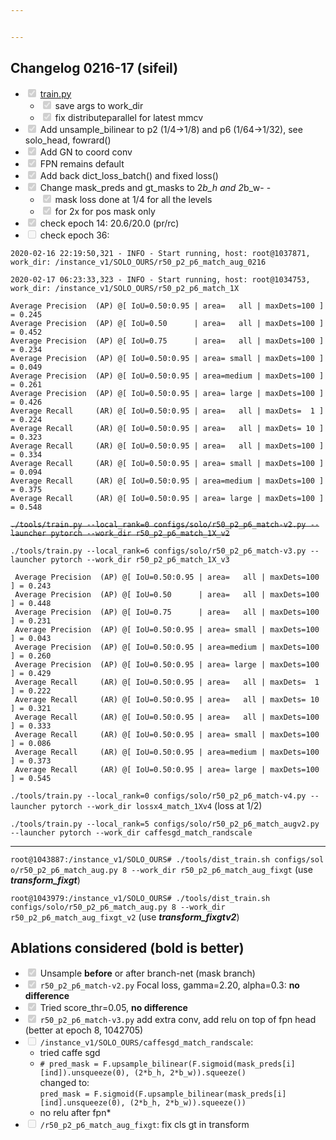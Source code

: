 ```yaml
---


---
```


<h2 id="changelog-0216-17-sifeil">Changelog 0216-17 (sifeil)</h2>
<ul>
<li class="task-list-item"><input type="checkbox" class="task-list-item-checkbox" checked="true" disabled=""> <a href="http://train.py">train.py</a>
<ul>
<li class="task-list-item"><input type="checkbox" class="task-list-item-checkbox" checked="true" disabled=""> save args to work_dir</li>
<li class="task-list-item"><input type="checkbox" class="task-list-item-checkbox" checked="true" disabled=""> fix distributeparallel for latest mmcv</li>
</ul>
</li>
<li class="task-list-item"><input type="checkbox" class="task-list-item-checkbox" checked="true" disabled=""> Add unsample_bilinear to p2 (1/4-&gt;1/8) and p6 (1/64-&gt;1/32), see solo_head, fowrard()</li>
<li class="task-list-item"><input type="checkbox" class="task-list-item-checkbox" checked="true" disabled=""> Add GN to coord conv</li>
<li class="task-list-item"><input type="checkbox" class="task-list-item-checkbox" checked="true" disabled=""> FPN remains default</li>
<li class="task-list-item"><input type="checkbox" class="task-list-item-checkbox" checked="true" disabled=""> Add back dict_loss_batch() and fixed loss()</li>
<li class="task-list-item"><input type="checkbox" class="task-list-item-checkbox" checked="true" disabled=""> Change mask_preds and gt_masks to 2<em>b_h and 2</em>b_w- -
<ul>
<li class="task-list-item"><input type="checkbox" class="task-list-item-checkbox" checked="true" disabled=""> mask loss done at 1/4 for all the levels</li>
<li class="task-list-item"><input type="checkbox" class="task-list-item-checkbox" checked="true" disabled=""> for 2x for pos mask only</li>
</ul>
</li>
<li class="task-list-item"><input type="checkbox" class="task-list-item-checkbox" checked="true" disabled=""> check epoch 14: 20.6/20.0 (pr/rc)</li>
<li class="task-list-item"><input type="checkbox" class="task-list-item-checkbox" disabled=""> check epoch 36:</li>
</ul>
<p><code>2020-02-16 22:19:50,321 - INFO - Start running, host: root@1037871, work_dir: /instance_v1/SOLO_OURS/r50_p2_p6_match_aug_0216</code></p>
<p><code>2020-02-17 06:23:33,323 - INFO - Start running, host: root@1034753, work_dir: /instance_v1/SOLO_OURS/r50_p2_p6_match_1X</code></p>
<pre><code>Average Precision  (AP) @[ IoU=0.50:0.95 | area=   all | maxDets=100 ] = 0.245
Average Precision  (AP) @[ IoU=0.50      | area=   all | maxDets=100 ] = 0.452
Average Precision  (AP) @[ IoU=0.75      | area=   all | maxDets=100 ] = 0.234
Average Precision  (AP) @[ IoU=0.50:0.95 | area= small | maxDets=100 ] = 0.049
Average Precision  (AP) @[ IoU=0.50:0.95 | area=medium | maxDets=100 ] = 0.261
Average Precision  (AP) @[ IoU=0.50:0.95 | area= large | maxDets=100 ] = 0.426
Average Recall     (AR) @[ IoU=0.50:0.95 | area=   all | maxDets=  1 ] = 0.224
Average Recall     (AR) @[ IoU=0.50:0.95 | area=   all | maxDets= 10 ] = 0.323
Average Recall     (AR) @[ IoU=0.50:0.95 | area=   all | maxDets=100 ] = 0.334
Average Recall     (AR) @[ IoU=0.50:0.95 | area= small | maxDets=100 ] = 0.094
Average Recall     (AR) @[ IoU=0.50:0.95 | area=medium | maxDets=100 ] = 0.375
Average Recall     (AR) @[ IoU=0.50:0.95 | area= large | maxDets=100 ] = 0.548
</code></pre>
<p><s><code>./tools/train.py --local_rank=0 configs/solo/r50_p2_p6_match-v2.py --launcher pytorch --work_dir r50_p2_p6_match_1X_v2</code></s></p>
<p><code>./tools/train.py --local_rank=6 configs/solo/r50_p2_p6_match-v3.py --launcher pytorch --work_dir r50_p2_p6_match_1X_v3</code></p>
<pre><code> Average Precision  (AP) @[ IoU=0.50:0.95 | area=   all | maxDets=100 ] = 0.243
 Average Precision  (AP) @[ IoU=0.50      | area=   all | maxDets=100 ] = 0.448
 Average Precision  (AP) @[ IoU=0.75      | area=   all | maxDets=100 ] = 0.231
 Average Precision  (AP) @[ IoU=0.50:0.95 | area= small | maxDets=100 ] = 0.043
 Average Precision  (AP) @[ IoU=0.50:0.95 | area=medium | maxDets=100 ] = 0.260
 Average Precision  (AP) @[ IoU=0.50:0.95 | area= large | maxDets=100 ] = 0.429
 Average Recall     (AR) @[ IoU=0.50:0.95 | area=   all | maxDets=  1 ] = 0.222
 Average Recall     (AR) @[ IoU=0.50:0.95 | area=   all | maxDets= 10 ] = 0.321
 Average Recall     (AR) @[ IoU=0.50:0.95 | area=   all | maxDets=100 ] = 0.333
 Average Recall     (AR) @[ IoU=0.50:0.95 | area= small | maxDets=100 ] = 0.086
 Average Recall     (AR) @[ IoU=0.50:0.95 | area=medium | maxDets=100 ] = 0.373
 Average Recall     (AR) @[ IoU=0.50:0.95 | area= large | maxDets=100 ] = 0.545
</code></pre>
<p><code>./tools/train.py --local_rank=0 configs/solo/r50_p2_p6_match-v4.py --launcher pytorch --work_dir lossx4_match_1Xv4</code> (loss at 1/2)</p>
<p><code>./tools/train.py --local_rank=5 configs/solo/r50_p2_p6_match_augv2.py --launcher pytorch --work_dir caffesgd_match_randscale</code></p>
<hr>
<p><code>root@1043887:/instance_v1/SOLO_OURS# ./tools/dist_train.sh configs/sol o/r50_p2_p6_match_aug.py 8 --work_dir r50_p2_p6_match_aug_fixgt</code> (use <em><strong>transform_fixgt</strong></em>)</p>
<p><code>root@1043979:/instance_v1/SOLO_OURS# ./tools/dist_train.sh configs/solo/r50_p2_p6_match_aug.py 8 --work_dir r50_p2_p6_match_aug_fixgt_v2</code> (use <em><strong>transform_fixgtv2</strong></em>)</p>
<h2 id="ablations-considered-bold-is-better">Ablations considered (bold is better)</h2>
<ul>
<li class="task-list-item"><input type="checkbox" class="task-list-item-checkbox" checked="true" disabled=""> Unsample <strong>before</strong> or after branch-net (mask branch)</li>
<li class="task-list-item"><input type="checkbox" class="task-list-item-checkbox" checked="true" disabled="">  <code>r50_p2_p6_match-v2.py</code> Focal loss, gamma=2.20, alpha=0.3:  <strong>no difference</strong></li>
<li class="task-list-item"><input type="checkbox" class="task-list-item-checkbox" checked="true" disabled="">  Tried score_thr=0.05, <strong>no difference</strong></li>
<li class="task-list-item"><input type="checkbox" class="task-list-item-checkbox" checked="true" disabled=""> <code>r50_p2_p6_match-v3.py</code> add extra conv, add relu on top of fpn head (better at epoch 8, 1042705)</li>
<li class="task-list-item"><input type="checkbox" class="task-list-item-checkbox" disabled=""> <code>/instance_v1/SOLO_OURS/caffesgd_match_randscale</code>:
<ul>
<li>tried caffe sgd</li>
<li><code># pred_mask = F.upsample_bilinear(F.sigmoid(mask_preds[i][ind]).unsqueeze(0), (2*b_h, 2*b_w)).squeeze()</code><br>
changed to:<br>
<code>pred_mask = F.sigmoid(F.upsample_bilinear(mask_preds[i][ind].unsqueeze(0), (2*b_h, 2*b_w)).squeeze())</code></li>
<li>no relu after fpn*</li>
</ul>
</li>
<li class="task-list-item"><input type="checkbox" class="task-list-item-checkbox" disabled=""> <code>/r50_p2_p6_match_aug_fixgt</code>: fix cls gt in transform</li>
</ul>

